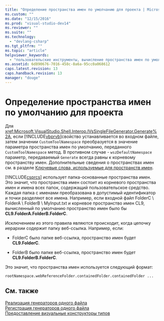 ```yaml
---
title: "Определение пространства имен по умолчанию для проекта | Microsoft Docs"
ms.custom: ""
ms.date: "12/15/2016"
ms.prod: "visual-studio-dev14"
ms.reviewer: ""
ms.suite: ""
ms.technology: 
  - "devlang-csharp"
ms.tgt_pltfrm: ""
ms.topic: "article"
helpviewer_keywords: 
  - "пользовательские инструменты, вычисление пространства имен по умолчанию"
ms.assetid: 6d890676-7016-458c-8a6a-95cc0a068612
caps.latest.revision: 13
caps.handback.revision: 13
manager: "douge"
---
```

# Определение пространства имен по умолчанию для проекта
Для <xref:Microsoft.VisualStudio.Shell.Interop.IVsSingleFileGenerator.Generate%2A>, если  [!INCLUDE[vbprvb](../code-quality/includes/vbprvb_md.md)]свойство устанавливается во входном файле, затем значении  `CustomToolNamespace` преобразуется в значение параметра пространства имен по умолчанию, переданного  `CustomToolNamespace` метод.  В противном случае \- `wszDefaultNamespace` параметр, передаваемый  `Generate` всегда равны к корневому пространству имен.  Дополнительные сведения о пространствах имен см. в разделе [Ключевые слова, используемые для пространств имен](/dotnet/csharp/language-reference/keywords/namespace-keywords).  
  
 [!INCLUDE[csprcs](../data-tools/includes/csprcs_md.md)] использует папка\-основанные пространства имен.  Это значит, что пространства имен состоит из корневого пространства имен и имена всех папок, содержащий пользовательское средство.  Каждая папка с именами преобразована в допустимый идентификатор и точки разделяют все имена.  Например, если входной файл FolderC \\ FolderA \\ FolderB \\ MyInput.txt и корневое пространство имен CL9, вычисленный по умолчанию пространство имен было бы **CL9.FolderA.FolderB.FolderC**.  
  
 Исключением из этого правила являются происходит, когда цепочку иерархии содержит папку веб\-ссылка.  Например, если:  
  
-   FolderC было папке веб\-ссылка, пространство имен будет **CL9.FolderC**.  
  
-   FolderB было папке веб\-ссылка, пространство имен будет **CL9.FolderB.FolderC**.  
  
 Это значит, что пространства имен используется следующий формат:  
  
```  
rootNamespace.webReferenceFolder.containedFolder.containedFolder ...  
```  
  
## См. также  
 [Реализация генераторов одного файла](../extensibility/internals/implementing-single-file-generators.md)   
 [Регистрация генераторов одного файла](../extensibility/internals/registering-single-file-generators.md)   
 [Предоставление визуальные конструкторы типов](../extensibility/internals/exposing-types-to-visual-designers.md)